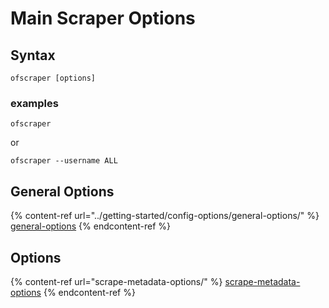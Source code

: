 # Main Scraper Options

## Syntax

```
ofscraper [options]
```

### examples

```
ofscraper
```

or

```
ofscraper --username ALL
```

## General Options

{% content-ref url="../getting-started/config-options/general-options/" %}
[general-options](../getting-started/config-options/general-options/)
{% endcontent-ref %}

## Options

{% content-ref url="scrape-metadata-options/" %}
[scrape-metadata-options](scrape-metadata-options/)
{% endcontent-ref %}
